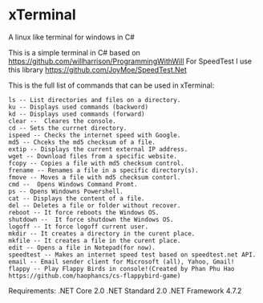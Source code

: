 # xTerminal
 A linux like terminal for windows in C#


This is a simple terminal in C#  based on https://github.com/willharrison/ProgrammingWithWill
For SpeedTest I use this library https://github.com/JoyMoe/SpeedTest.Net

This is the full list of commands that can be used in xTerminal:

    ls -- List directories and files on a directory.
    ku -- Displays used commands (backword)
    kd -- Displays used commands (forward)
    clear --  Cleares the console.
    cd -- Sets the currnet directory.
    ispeed -- Checks the internet speed with Google.
    md5 -- Chceks the md5 checksum of a file.
    extip -- Displays the current external IP address.
    wget -- Download files from a specific website.
    fcopy -- Copies a file with md5 checksum control.
    frename -- Renames a file in a specific directory(s).
    fmove -- Moves a file with md5 checksum contorl.
    cmd --  Opens Windows Command Promt.
    ps -- Opens Windowns Powershell.
    cat -- Displays the content of a file.
    del -- Deletes a file or folder without recover.
    reboot -- It force reboots the Windows OS.
    shutdown --  It force shutdown the Windows OS.
    logoff -- It force logoff current user.
    mkdir -- It creates a directory in the curent place.
    mkfile -- It creates a file in the curent place.
    edit -- Opens a file in Notepad(for now).
    speedtest -- Makes an internet speed test based on speedtest.net API.
    email -- Email sender client for Microsoft (all), Yahoo, Gmail!
    flappy -- Play Flappy Birds in console!(Created by Phan Phu Hao https://github.com/haophancs/cs-flappybird-game)


Requirements:
.NET Core 2.0
.NET Standard 2.0
.NET Framework 4.7.2
